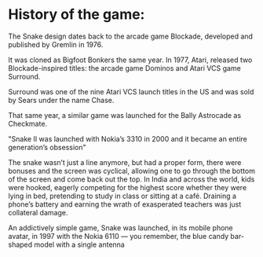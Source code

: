 # History of the game:
The Snake design dates back to the arcade game Blockade, developed and published by Gremlin in 1976.

It was cloned as Bigfoot Bonkers the same year. In 1977, Atari, released two Blockade-inspired titles: the arcade game Dominos and Atari VCS game Surround.

Surround was one of the nine Atari VCS launch titles in the US and was sold by Sears under the name Chase.

That same year, a similar game was launched for the Bally Astrocade as Checkmate.

"Snake II was launched with Nokia’s 3310 in 2000 and it became an entire generation’s obsession"

The snake wasn’t just a line anymore, but had a proper form, there were bonuses and the screen was cyclical, allowing one to go through the bottom of the screen and come back out the top. In India and across the world, kids were hooked, eagerly competing for the highest score whether they were lying in bed, pretending to study in class or sitting at a café. Draining a phone’s battery and earning the wrath of exasperated teachers was just collateral damage.

An addictively simple game, Snake was launched, in its mobile phone avatar, in 1997 with the Nokia 6110 — you remember, the blue candy bar-shaped model with a single antenna

